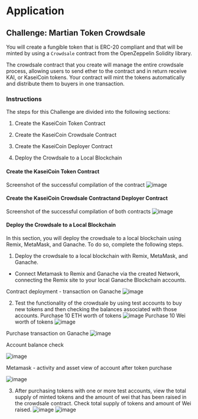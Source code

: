 # Application

## Challenge: Martian Token Crowdsale

You will create a fungible token that is ERC-20 compliant and that will be minted by using a `Crowdsale` contract from the OpenZeppelin Solidity library.

The crowdsale contract that you create will manage the entire crowdsale process, allowing users to send ether to the contract and in return receive KAI, or KaseiCoin tokens. Your contract will mint the tokens automatically and distribute them to buyers in one transaction.

### Instructions

The steps for this Challenge are divided into the following sections:

1. Create the KaseiCoin Token Contract

2. Create the KaseiCoin Crowdsale Contract

3. Create the KaseiCoin Deployer Contract

4. Deploy the Crowdsale to a Local Blockchain

#### Create the KaseiCoin Token Contract
Screenshot of the successful compilation of the contract
![image](https://github.com/joelcappelli/blockchain-course/blob/main/Module4/Assignment/Screenshots/compilation_kaseicoin.png)


#### Create the KaseiCoin Crowdsale Contractand Deployer Contract
Screenshot of the successful compilation of both contracts
![image](https://github.com/joelcappelli/blockchain-course/blob/main/Module4/Assignment/Screenshots/compilation_kaseicoincrowdsale.png)

#### Deploy the Crowdsale to a Local Blockchain

In this section, you will deploy the crowdsale to a local blockchain using Remix, MetaMask, and Ganache. To do so, complete the following steps. 

1. Deploy the crowdsale to a local blockchain with Remix, MetaMask, and Ganache.
- Connect Metamask to Remix and Ganache via the created Network, connecting the Remix site to your local Ganache Blockchain accounts.

Contract deployment - transaction on Ganache
![image](https://github.com/joelcappelli/blockchain-course/blob/main/Module4/Assignment/Screenshots/ganache_contract_deployment_transaction.png)

2. Test the functionality of the crowdsale by using test accounts to buy new tokens and then checking the balances associated with those accounts.
Purchase 10 ETH worth of tokens
![image](https://github.com/joelcappelli/blockchain-course/blob/main/Module4/Assignment/Screenshots/acct_purchase_10eth_tokens.png)
Purchase 10 Wei worth of tokens
![image](https://github.com/joelcappelli/blockchain-course/blob/main/Module4/Assignment/Screenshots/acct_purchase_10wei_tokens.png)

Purchase transaction on Ganache
![image](https://github.com/joelcappelli/blockchain-course/blob/main/Module4/Assignment/Screenshots/ganache_token_purchase_transactions.png)

Account balance check

![image](https://github.com/joelcappelli/blockchain-course/blob/main/Module4/Assignment/Screenshots/acct_balance%20_check.png)

Metamask - activity and asset view of account after token purchase

![image](https://github.com/joelcappelli/blockchain-course/blob/main/Module4/Assignment/Screenshots/metamask_account_assets_after_purchase.png)

3. After purchasing tokens with one or more test accounts, view the total supply of minted tokens and the amount of wei that has been raised in the crowdsale contract.
Check total supply of tokens and amount of Wei raised.
![image](https://github.com/joelcappelli/blockchain-course/blob/main/Module4/Assignment/Screenshots/total_supply_check.png)
![image](https://github.com/joelcappelli/blockchain-course/blob/main/Module4/Assignment/Screenshots/wei_raised%20_check.png)
